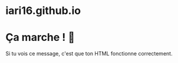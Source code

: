 # iari16.github.io
<!DOCTYPE html>
<html lang="fr">
<head>
    <meta charset="UTF-8">
    <meta name="viewport" content="width=device-width, initial-scale=1.0">
    <title>Test Page</title>
</head>
<body>
    <h1>Ça marche ! 🎉</h1>
    <p>Si tu vois ce message, c'est que ton HTML fonctionne correctement.</p>
</body>
</html>
